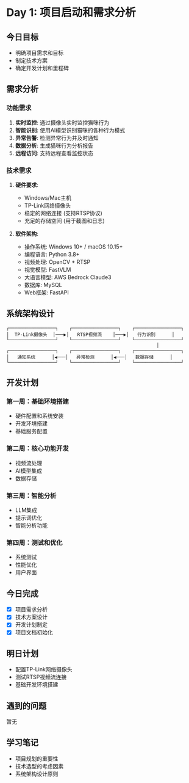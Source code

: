 # Day 1: 项目启动和需求分析

## 今日目标

- 明确项目需求和目标
- 制定技术方案
- 确定开发计划和里程碑

## 需求分析

### 功能需求

1. **实时监控**: 通过摄像头实时监控猫咪行为
2. **智能识别**: 使用AI模型识别猫咪的各种行为模式
3. **异常告警**: 检测异常行为并及时通知
4. **数据分析**: 生成猫咪行为分析报告
5. **远程访问**: 支持远程查看监控状态

### 技术需求

1. **硬件要求**:
   - Windows/Mac主机
   - TP-Link网络摄像头
   - 稳定的网络连接 (支持RTSP协议)
   - 充足的存储空间 (用于截图和日志)

2. **软件架构**:
   - 操作系统: Windows 10+ / macOS 10.15+
   - 编程语言: Python 3.8+
   - 视频处理: OpenCV + RTSP
   - 视觉模型: FastVLM
   - 大语言模型: AWS Bedrock Claude3
   - 数据库: MySQL
   - Web框架: FastAPI

## 系统架构设计

```
┌─────────────────┐    ┌─────────────────┐    ┌─────────────────┐
│  TP-Link摄像头  │───▶│   RTSP视频流    │───▶│   行为识别      │
└─────────────────┘    └─────────────────┘    └─────────────────┘
                                                       │
┌─────────────────┐    ┌─────────────────┐    ┌─────────────────┐
│   通知系统      │◀───│   异常检测      │◀───│   数据存储      │
└─────────────────┘    └─────────────────┘    └─────────────────┘
```

## 开发计划

### 第一周：基础环境搭建
- 硬件配置和系统安装
- 开发环境搭建
- 基础服务配置

### 第二周：核心功能开发
- 视频流处理
- AI模型集成
- 数据存储

### 第三周：智能分析
- LLM集成
- 提示词优化
- 智能分析功能

### 第四周：测试和优化
- 系统测试
- 性能优化
- 用户界面

## 今日完成

- [x] 项目需求分析
- [x] 技术方案设计
- [x] 开发计划制定
- [x] 项目文档初始化

## 明日计划

- 配置TP-Link网络摄像头
- 测试RTSP视频流连接
- 基础开发环境搭建

## 遇到的问题

暂无

## 学习笔记

- 项目规划的重要性
- 技术选型的考虑因素
- 系统架构设计原则
